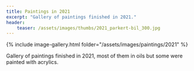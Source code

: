 ```yaml
---
title: Paintings in 2021
excerpt: "Gallery of paintings finished in 2021."
header:
    teaser: /assets/images/thumbs/2021_parkert-bil_300.jpg
---
```


{% include image-gallery.html folder="/assets/images/paintings/2021" %}

Gallery of paintings finished in 2021, most of them in oils but some were painted with acrylics.

